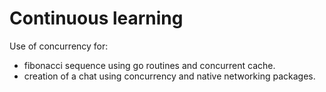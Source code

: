 # Continuous learning

Use of concurrency for:
- fibonacci sequence using go routines and concurrent cache.
- creation of a chat using concurrency and native networking packages.